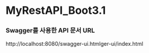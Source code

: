 # MyRestAPI_Boot3.1
### Swagger를 사용한 API 문서 URL
http://localhost:8080/swagger-ui.htmlger-ui/index.html
